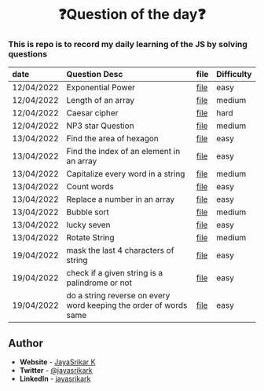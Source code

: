 <div align="center">
    <h1>❓Question of the day❓</h1>
</div>

### This is repo is to record my daily learning of the JS by solving questions

| date       | Question Desc                                                     | file                  | Difficulty |
| :--------- | :---------------------------------------------------------------- | --------------------- | ---------- |
| 12/04/2022 | Exponential Power                                                 | [file](question1.js)  | easy       |
| 12/04/2022 | Length of an array                                                | [file](question2.js)  | medium     |
| 12/04/2022 | Caesar cipher                                                     | [file](question3.js)  | hard       |
| 12/04/2022 | NP3 star Question                                                 | [file](question4.js)  | medium     |
| 13/04/2022 | Find the area of hexagon                                          | [file](question5.js)  | easy       |
| 13/04/2022 | Find the index of an element in an array                          | [file](question6.js)  | easy       |
| 13/04/2022 | Capitalize every word in a string                                 | [file](question7.js)  | medium     |
| 13/04/2022 | Count words                                                       | [file](question8.js)  | easy       |
| 13/04/2022 | Replace a number in an array                                      | [file](question9.js)  | easy       |
| 13/04/2022 | Bubble sort                                                       | [file](question10.js) | medium     |
| 13/04/2022 | lucky seven                                                       | [file](question11.js) | easy       |
| 13/04/2022 | Rotate String                                                     | [file](question12.js) | medium     |
| 19/04/2022 | mask the last 4 characters of string                              | [file](question13.js) | easy       |
| 19/04/2022 | check if a given string is a palindrome or not                    | [file](question14.js) | easy       |
| 19/04/2022 | do a string reverse on every word keeping the order of words same | [file](question15.js) | easy       |

## **Author**

- **Website** - [JayaSrikar K](https://jayasrikark.netlify.app/)
- **Twitter** - [@jayasrikark](https://twitter.com/jayasrikark)
- **LinkedIn** - [jayasrikark](https://www.linkedin.com/in/jayasrikark/)
